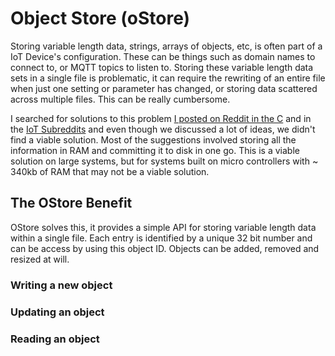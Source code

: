 # Object Store (oStore)

Storing variable length data, strings, arrays of objects, etc, is often part of a IoT Device's configuration. These can be things such as domain names to connect to, or MQTT topics to listen to. Storing these variable length data sets in a single file is problematic, it can require the rewriting of an entire file when just one setting or parameter has changed, or storing data scattered across multiple files. This can be really cumbersome.

I searched for solutions to this problem [I posted on Reddit in the C](https://www.reddit.com/r/C_Programming/comments/i31zwf/library_to_help_store_multiple_objects_inside_a/?utm_source=share&utm_medium=web2x&context=3) and in the [IoT Subreddits](https://www.reddit.com/r/IOT/comments/i3ikwn/library_to_help_store_multiple_objects_inside_a/) and even though we discussed a lot of ideas, we didn't find a viable solution. Most of the suggestions involved storing all the information in RAM and committing it to disk in one go. This is a viable solution on large systems, but for systems built on micro controllers with ~ 340kb of RAM that may not be a viable solution.

## The OStore Benefit

OStore solves this, it provides a simple API for storing variable length data within a single file. Each entry is identified by a unique 32 bit number and can be access by using this object ID. Objects can be added, removed and resized at will. 

### Writing a new object



### Updating an object



### Reading an object


